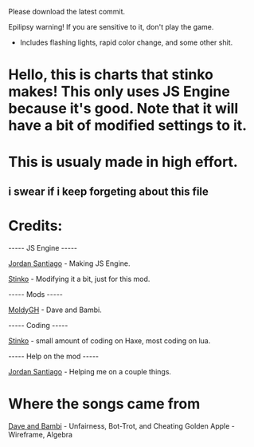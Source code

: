 Please download the latest commit.

Epilipsy warning! If you are sensitive to it, don't play the game.
- Includes flashing lights, rapid color change, and some other shit.



# Hello, this is charts that stinko makes! This only uses JS Engine because it's good. Note that it will have a bit of modified settings to it.



# This is usualy made in high effort.

## i swear if i keep forgeting about this file

# Credits:

----- JS Engine -----

[Jordan Santiago](https://www.youtube.com/@JordanSantiago) - Making JS Engine.

[Stinko](https://www.youtube.com/@StinkoTheStupido) - Modifying it a bit, just for this mod.

----- Mods -----

[MoldyGH](https://www.youtube.com/@MoldyGangstaHero) - Dave and Bambi.

----- Coding -----

[Stinko](https://www.youtube.com/@StinkoTheStupido) - small amount of coding on Haxe, most coding on lua.

----- Help on the mod -----

[Jordan Santiago](https://www.youtube.com/@JordanSantiago) - Helping me on a couple things. 




# Where the songs came from
[Dave and Bambi](https://gamebanana.com/mods/43201) - Unfairness, Bot-Trot, and Cheating
Golden Apple - Wireframe, Algebra
